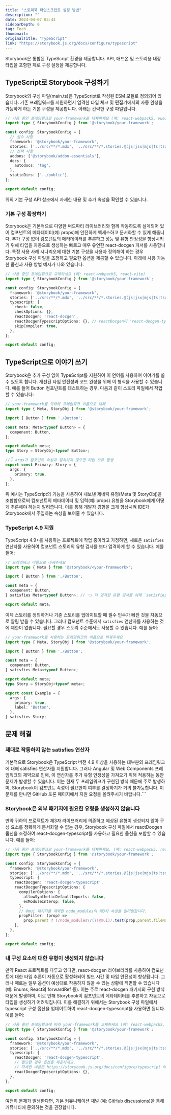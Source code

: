 ```yaml
---
title: "스토리북 타입스크립트 설정 방법"
description: ""
date: 2024-04-07 03:43
sidebarDepth: 0
tag: Tech
thumbnail: 
originalTitle: "TypeScript"
link: "https://storybook.js.org/docs/configure/typescript"
---
```



Storybook은 통합된 TypeScript 환경을 제공합니다. API, 애드온 및 스토리용 내장 타입을 포함한 제로 구성 설정을 제공합니다.

## TypeScript로 Storybook 구성하기

Storybook의 구성 파일(main.ts)은 TypeScript로 작성된 ESM 모듈로 정의되어 있습니다. 기존 프레임워크를 지원하면서 엄격한 타입 체크 및 편집기에서의 자동 완성을 가능하게 하는 기본 구성을 제공합니다. 아래는 간략한 구성 파일입니다.

```typescript
// 사용 중인 프레임워크로 your-framework을 대체하세요 (예: react-webpack5, vue3-vite)
import type { StorybookConfig } from '@storybook/your-framework';

const config: StorybookConfig = {
  // 필수 사항
  framework: '@storybook/your-framework',
  stories: ['../src/**/*.mdx', '../src/**/*.stories.@(js|jsx|mjs|ts|tsx)'],
  // 선택 사항
  addons: ['@storybook/addon-essentials'],
  docs: {
    autodocs: 'tag',
  },
  staticDirs: ['../public'],
};

export default config;
```



위의 기본 구성 API 참조에서 자세한 내용 및 추가 속성을 확인할 수 있습니다.

### 기본 구성 확장하기

Storybook은 기본적으로 다양한 써드파티 라이브러리와 함께 작동하도록 설계되어 있어 컴포넌트의 메타데이터(예: props)에 안전하게 액세스하고 문서화할 수 있게 해줍니다. 추가 구성 없이 컴포넌트의 메타데이터를 추론하고 성능 및 유형 안정성을 향상시키기 위해 타입을 자동으로 생성하는 빠르고 매우 유연한 react-docgen 파서를 사용합니다. 특정 사용 사례 시나리오에 대한 기본 구성을 사용자 정의해야 하는 경우 Storybook 구성 파일을 조정하고 필요한 옵션을 제공할 수 있습니다. 아래에 사용 가능한 옵션과 사용 방법 예시가 나와 있습니다.

```typescript
// 사용 중인 프레임워크로 교체하세요 (예: react-webpack5, react-vite)
import type { StorybookConfig } from '@storybook/your-framework';

const config: StorybookConfig = {
  framework: '@storybook/your-framework',
  stories: ['../src/**/*.mdx', '../src/**/*.stories.@(js|jsx|mjs|ts|tsx)'],
  typescript: {
    check: false,
    checkOptions: {},
    reactDocgen: 'react-docgen',
    reactDocgenTypescriptOptions: {}, // reactDocgen이 'react-docgen-typescript'로 설정된 경우에만 사용 가능
    skipCompiler: true,
  },
};

export default config;
```



## TypeScript으로 이야기 쓰기

Storybook은 추가 구성 없이 TypeScript를 지원하여 이 언어를 사용하여 이야기를 쓸 수 있도록 합니다. 개선된 타입 안전성과 코드 완성을 위해 이 형식을 사용할 수 있습니다. 예를 들어 Button 컴포넌트를 테스트하는 경우, 다음과 같이 스토리 파일에서 작업할 수 있습니다:

```typescript
// your-framework를 귀하의 프레임워크 이름으로 대체
import type { Meta, StoryObj } from '@storybook/your-framework';

import { Button } from './Button';

const meta: Meta<typeof Button> = {
  component: Button,
};

export default meta;
type Story = StoryObj<typeof Button>;

//👇 args가 컴포넌트 속성과 일치하지 않으면 타입 오류 발생
export const Primary: Story = {
  args: {
    primary: true,
  },
};
```

위 예시는 TypeScript의 기능을 사용하여 내보낸 제네릭 유형(Meta 및 StoryObj)을 조합함으로써 컴포넌트의 메타데이터 및 입력(예: props) 유형을 Storybook에게 어떻게 추론해야 하는지 알려줍니다. 이를 통해 개발자 경험을 크게 향상시켜 IDE가 Storybook에서 주입하는 속성을 보여줄 수 있습니다.



### TypeScript 4.9 지원

TypeScript 4.9+를 사용하는 프로젝트에 작업 중이라고 가정하면, 새로운 `satisfies` 연산자를 사용하여 컴포넌트 스토리의 유형 검사를 보다 엄격하게 할 수 있습니다. 예를 들어:

```typescript
// 프레임워크 이름으로 바꿔주세요
import type { Meta } from '@storybook/<your-framework>';

import { Button } from './Button';

const meta = {
  component: Button,
} satisfies Meta<typeof Button>; // 👈 더 엄격한 유형 검사를 위해 `satisfies` 연산자 사용.

export default meta;
```

이제 스토리를 정의하거나 기존 스토리를 업데이트할 때 필수 인수가 빠진 것을 자동으로 알림 받을 수 있습니다. 그러나 컴포넌트 수준에서 `satisfies` 연산자를 사용하는 것에 제한이 없습니다. 필요할 경우 스토리 수준에서도 사용할 수 있습니다. 예를 들어:



```typescript
// your-framework을 사용하는 프레임워크의 이름으로 바꿔주세요
import type { Meta, StoryObj } from '@storybook/your-framework';

import { Button } from './Button';

const meta = {
  component: Button,
} satisfies Meta<typeof Button>;

export default meta;
type Story = StoryObj<typeof meta>;

export const Example = {
  args: {
    primary: true,
    label: 'Button',
  },
} satisfies Story;
```

## 문제 해결

### 제대로 작동하지 않는 satisfies 연산자

기본적으로 Storybook은 TypeScript 버전 4.9 이상을 사용하는 대부분의 프레임워크에 대해 satisfies 연산자를 지원합니다. 그러나 Angular 및 Web Components 프레임워크의 제약으로 인해, 이 연산자를 추가 유형 안정성을 가져오기 위해 적용하는 동안 문제가 발생할 수 있습니다. 이는 현재 두 프레임워크가 구현된 방식 때문에 주로 발생하며, Storybook이 컴포넌트 속성이 필요한지 여부를 결정하기가 거의 불가능합니다. 이 문제를 만나면 GitHub 토론 페이지에서 지원 요청을 올려주시기 바랍니다.```



### Storybook은 외부 패키지에 필요한 유형을 생성하지 않습니다

만약 귀하의 프로젝트가 제3자 라이브러리에 의존하고 예상된 유형이 생성되지 않아 구성 요소를 정확하게 문서화할 수 없는 경우, Storybook 구성 파일에서 reactDocgen 옵션을 조정하여 react-docgen-typescript를 사용하고 필요한 옵션을 포함할 수 있습니다. 예를 들어:

```typescript
// 사용 중인 프레임워크로 your-framework를 대체하세요. (예: react-webpack5, react-vite)
import type { StorybookConfig } from '@storybook/your-framework';

const config: StorybookConfig = {
  framework: '@storybook/your-framework',
  stories: ['../src/**/*.mdx', '../src/**/*.stories.@(js|jsx|mjs|ts|tsx)'],
  typescript: {
    reactDocgen: 'react-docgen-typescript',
    reactDocgenTypescriptOptions: {
      compilerOptions: {
        allowSyntheticDefaultImports: false,
        esModuleInterop: false,
      },
      // @mui 패키지를 제외한 node_modules의 제3자 속성을 필터링합니다.
      propFilter: (prop) =>
        prop.parent ? !/node_modules\/(?!@mui)/.test(prop.parent.fileName) : true,
    },
  },
};

export default config;
```

### 내 구성 요소에 대한 유형이 생성되지 않습니다



만약 React 프로젝트를 다루고 있다면, react-docgen 라이브러리를 사용하여 컴포넌트에 대한 타입 추론이 자동으로 활성화되어 빌드 시간 및 타입 안전성이 향상됩니다. 그러나 때로는 일부 옵션이 예상대로 작동하지 않을 수 있는 상황에 직면할 수 있습니다 (예: Enums, React의 forwardRef 등). 이는 주로 react-docgen 패키지의 구현 방식 때문에 발생하며, 이로 인해 Storybook이 컴포넌트의 메타데이터를 추론하고 자동으로 타입을 생성하기 어려워집니다. 이를 해결하기 위해서는 Storybook 구성 파일에서 typescript 구성 옵션을 업데이트하여 react-docgen-typescript을 사용하면 됩니다. 예를 들어:

```typescript
// 사용 중인 프레임워크에 따라 your-framework를 교체하세요 (예: react-webpack5, react-vite)
import type { StorybookConfig } from '@storybook/your-framework';

const config: StorybookConfig = {
  framework: '@storybook/your-framework',
  stories: ['../src/**/*.mdx', '../src/**/*.stories.@(js|jsx|mjs|ts|tsx)'],
  typescript: {
    reactDocgen: 'react-docgen-typescript',
    // 필요한 경우 옵션을 제공하세요.
    // 자세한 내용은 https://storybook.js.org/docs/configure/typescript 에서 확인할 수 있습니다.
    reactDocgenTypescriptOptions: {},
  },
};

export default config;
```

여전히 문제가 발생한다면, 기본 커뮤니케이션 채널 (예: GitHub discussions)을 통해 커뮤니티에 문의하는 것을 권장합니다.